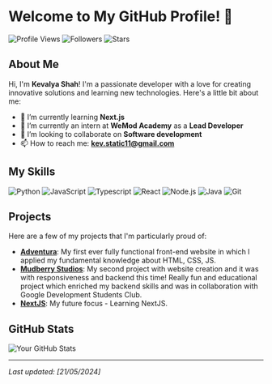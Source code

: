 # Welcome to My GitHub Profile! 👋

![Profile Views](https://komarev.com/ghpvc/?username=KevStatic&style=flat-square)
![Followers](https://img.shields.io/github/followers/KevStatic?style=flat-square)
![Stars](https://img.shields.io/github/stars/KevStatic?style=flat-square)

## About Me

Hi, I'm **Kevalya Shah**! I'm a passionate developer with a love for creating innovative solutions and learning new technologies. Here's a little bit about me:

- 🌱 I’m currently learning **Next.js**
- 💼 I’m currently an intern at **WeMod Academy** as a **Lead Developer**
- 🤝 I’m looking to collaborate on **Software development**
- 📫 How to reach me: **kev.static11@gmail.com**

## My Skills

![Python](https://img.shields.io/badge/-Python-3776AB?style=flat-square&logo=python&logoColor=white)
![JavaScript](https://img.shields.io/badge/-JavaScript-F7DF1E?style=flat-square&logo=javascript&logoColor=black)
![Typescript](https://shields.io/badge/TypeScript-3178C6?logo=TypeScript&logoColor=FFF&style=flat-square)
![React](https://img.shields.io/badge/-React-61DAFB?style=flat-square&logo=react&logoColor=black)
![Node.js](https://img.shields.io/badge/-Node.js-339933?style=flat-square&logo=node.js&logoColor=white)
![Java](https://img.shields.io/badge/Java-ED8B00?style=flat-square&logo=openjdk&logoColor=white)
![Git](https://img.shields.io/badge/-Fullstack-F05032?style=flat-square&logo=git&logoColor=white)

## Projects

Here are a few of my projects that I'm particularly proud of:

- [**Adventura**](https://github.com/KevStatic/Adventura): My first ever fully functional front-end website in which I applied my fundamental knowledge about HTML, CSS, JS.
- [**Mudberry Studios**](https://github.com/KevStatic/GWOC-Project): My second project with website creation and it was with responsiveness and backend this time! Really fun and educational project which enriched my backend skills and was in collaboration with Google Development Students Club.
- [**NextJS**](https://github.com/KevStatic/NextJS_Trial): My future focus - Learning NextJS.

## GitHub Stats

![Your GitHub Stats](https://github-readme-stats.vercel.app/api?username=KevStatic&show_icons=true&theme=radical)

---

*Last updated: [21/05/2024]*

